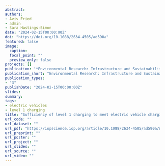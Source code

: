 ```yaml
---
abstract:
authors:
- Aviv Fried
- admin
- Sara Hastings-Simon
date: "2024-02-15T00:00:00Z"
doi: "https://doi.org/10.1088/2634-4505/ad590a"
featured: false
image:
  caption:
  focal_point: ""
  preview_only: false
projects: []
publication: '*Environmental Research: Infrastructure and Sustainability*'
publication_short: "Environmental Research: Infrastructure and Sustainability"
publication_types:
- "3"
publishDate: "2024-02-15T00:00:00Z"
slides:
summary: 
tags:
- electric vehicles
- level 1 charging
title: "Sufficiency of level 1 charging to meet electric vehicle charging requirements"
url_code: ""
url_dataset: ""
url_pdf: "https://iopscience.iop.org/article/10.1088/2634-4505/ad590a/meta"
url_preprint: ""
url_poster: ""
url_project: ""
url_slides: ""
url_source: ""
url_video: ""
---
```


